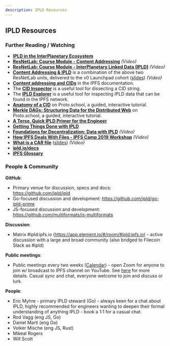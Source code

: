 ```yaml
---
description: IPLD Resources
---
```


## IPLD Resources

### Further Reading / Watching

* [**IPLD in the InterPlanetary Ecosystem**](https://ipld.io/docs/intro/ecosystem/)
* [**ResNetLab: Course Module - Content Addressing**](https://research.protocol.ai/tutorials/resnetlab-on-tour/content-addressing/) *(Video)*
* [**ResNetLab: Course Module - InterPlanetary Linked Data (IPLD)**](https://research.protocol.ai/tutorials/resnetlab-on-tour/ipld/) *(Video)*
* [**Content Addressing & IPLD**](https://f.io/r2e848CK) is a combination of the above two ResNetLab units, delivered to the v0 Launchpad cohort ([slides](https://docs.google.com/presentation/d/1OnqLcAsY8j_ysSzMKDtXeEkcJV2NKNoEecgHTDXjPqQ/edit#slide=id.gd94be6831b_1_315)) *(Video)*
* [**Content addressing and CIDs**](https://docs.ipfs.io/concepts/content-addressing/) in the IPFS documentation.
* The [**CID Inspector**](https://cid.ipfs.io/) is a useful tool for dissecting a CID string.
* The [**IPLD Explorer**](https://explore.ipld.io/) is a useful tool for inspecting IPLD data that can be found in the IPFS network.
* [**Anatomy of a CID**](https://proto.school/anatomy-of-a-cid/) on Proto.school, a guided, interactive tutorial.
* [**Merkle DAGs: Structuring Data for the Distributed Web**](https://proto.school/merkle-dags) on Proto.school, a guided, interactive tutorial.
* [**A Terse, Quick IPLD Primer for the Engineer**](https://ipld.io/docs/intro/primer/)
* [**Getting Things Done with IPLD**](https://ipld.io/docs/synthesis/gtd/)
* [**Foundations for Decentralization: Data with IPLD**](https://media.ccc.de/v/gpn19-105-foundations-for-decentralization-data-with-ipld) *(Video)*
* [**How IPFS Deals With Files - IPFS Camp 2019 Workshop**](https://www.youtube.com/watch?v=Y_-TWTmF_1I) *(Video)*
* [**What is a CAR file**](https://f.io/fhmaszuB) ([slides](https://docs.google.com/presentation/d/1WYuoDdMUkU4MDSACWf4IZU61Hf91mXaExVQ-Je5JbPY/edit#slide=id.gc6fa3c898_0_0)) *(Video)*
* [**ipld.io/docs**](https://ipld.io/docs/)
* [**IPFS Glossary**](https://docs.ipfs.io/concepts/glossary/)

### People & Community

**GitHub**:
* Primary venue for discussion, specs and docs: https://github.com/ipld/ipld
* Go-focused discussion and development: https://github.com/ipld/go-ipld-prime
* JS-focused discussion and development: https://github.com/multiformats/js-multiformats

**Discussion**:
* Matrix #ipld:ipfs.io (https://app.element.io/#/room/#ipld:ipfs.io) - active discussion with a large and broad community (also bridged to Filecoin Slack as #ipld)

**Public meetings**:
* Public meetings every two weeks ([Calendar](https://calendar.google.com/calendar/u/0/embed?src=ipfs.io\_eal36ugu5e75s207gfjcu0ae84@group.calendar.google.com\&ctz=UTC)) - open Zoom for anyone to join w/ broadcast to IPFS channel on YouTube. See [here](https://github.com/ipld/team-mgmt) for more details. Casual sync and chat, everyone welcome to join and discuss or lurk.

**People**:
* Eric Myhre - primary IPLD steward (Go) - always keen for a chat about IPLD, highly recommended for engineers wanting to deepen their formal understanding of anything IPLD - book a 1:1 for a casual chat.
* Rod Vagg (eng JS, Go)
* Daniel Marti (eng Go)
* Volker Mische (eng JS, Rust)
* Mikeal Rogers
* Will Scott
